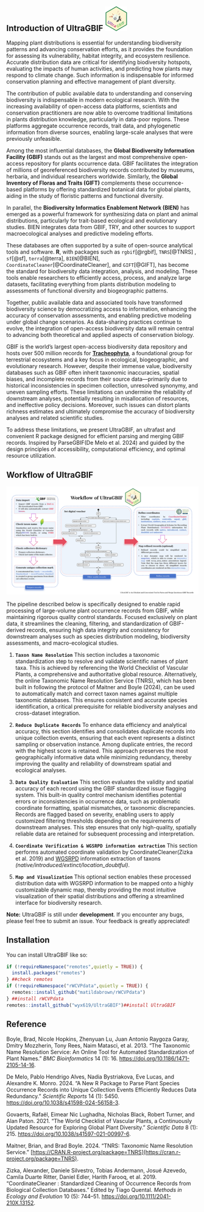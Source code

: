 ## Introduction of **UltraGBIF** <img src="images/logo.png" style="width: 58px;"/>

Mapping plant distributions is essential for understanding biodiversity patterns and advancing conservation efforts, as it provides the foundation for assessing its vulnerability, habitat integrity, and ecosystem resilience. Accurate distribution data are critical for identifying biodiversity hotspots, evaluating the impacts of human activities, and predicting how plants may respond to climate change. Such information is indispensable for informed conservation planning and effective management of plant diversity.

The contribution of public available data to understanding and conserving biodiversity is indispensable in modern ecological research. With the increasing availability of open-access data platforms, scientists and conservation practitioners are now able to overcome traditional limitations in plants distribution knowledge, particularly in data-poor regions. These platforms aggregate occurrence records, trait data, and phylogenetic information from diverse sources, enabling large-scale analyses that were previously unfeasible.

Among the most influential databases, the **Global Biodiversity Information Facility (GBIF)** stands out as the largest and most comprehensive open-access repository for plants occurrence data. GBIF facilitates the integration of millions of georeferenced biodiversity records contributed by museums, herbaria, and individual researchers worldwide. Similarly, the **Global Inventory of Floras and Traits (GIFT)** complements these occurrence-based platforms by offering standardized botanical data for global plants, aiding in the study of floristic patterns and functional diversity.

In parallel, the **Biodiversity Informatics Enablement Network (BIEN)** has emerged as a powerful framework for synthesizing data on plant and animal distributions, particularly for trait-based ecological and evolutionary studies. BIEN integrates data from GBIF, TRY, and other sources to support macroecological analyses and predictive modeling efforts.

These databases are often supported by a suite of open-source analytical tools and software. **R**, with packages such as `rgbif`[@rgbif], `TNRS`[@TNRS] , `sf`[@sf], `terra`[@terra], `BIEN`[@BIEN], `CoordinateCleaner`[@CoordinateCleaner], and `GIFT`[@GIFT], has become the standard for biodiversity data integration, analysis, and modeling. These tools enable researchers to efficiently access, process, and analyze large datasets, facilitating everything from plants distribution modeling to assessments of functional diversity and biogeographic patterns.

Together, public available data and associated tools have transformed biodiversity science by democratizing access to information, enhancing the accuracy of conservation assessments, and enabling predictive modeling under global change scenarios. As data-sharing practices continue to evolve, the integration of open-access biodiversity data will remain central to advancing both theoretical and applied aspects of conservation biology.

GBIF is the world’s largest open-access biodiversity data repository and hosts over 500 million records for [**Tracheophyta**](https://www.gbif.org/occurrence/search?taxon_key=7707728&occurrence_status=present), a foundational group for terrestrial ecosystems and a key focus in ecological, biogeographic, and evolutionary research. However, despite their immense value, biodiversity databases such as GBIF often inherit taxonomic inaccuracies, spatial biases, and incomplete records from their source data—primarily due to historical inconsistencies in specimen collection, unresolved synonymy, and uneven sampling efforts. These limitations can undermine the reliability of downstream analyses, potentially resulting in misallocation of resources, and ineffective policy decisions. Moreover, such issues can distort plants richness estimates and ultimately compromise the accuracy of biodiversity analyses and related scientific studies.

To address these limitations, we present UltraGBIF, an ultrafast and convenient R package designed for efficient parsing and merging GBIF records. Inspired by ParseGBIF(De Melo et al. 2024) and guided by the design principles of accessibility, computational efficiency, and optimal resource utilization.

## Workflow of UltraGBIF

![](images/workflow.jpg)

The pipeline described below is specifically designed to enable rapid processing of large-volume plant occurrence records from GBIF, while maintaining rigorous quality control standards. Focused exclusively on plant data, it streamlines the cleaning, filtering, and standardization of GBIF-derived records, ensuring high data integrity and consistency for downstream analyses such as species distribution modeling, biodiversity assessments, and macro-ecological studies.

1.  **`Taxon Name Resolution`** This section includes a taxonomic standardization step to resolve and validate scientific names of plant taxa. This is achieved by referencing the World Checklist of Vascular Plants, a comprehensive and authoritative global resource. Alternatively, the online Taxonomic Name Resolution Service (TNRS), which has been built in following the protocol of Maitner and Boyle (2024), can be used to automatically match and correct taxon names against multiple taxonomic databases. This ensures consistent and accurate species identification, a critical prerequisite for reliable biodiversity analyses and cross-dataset integration.

2.  **`Reduce Duplicate Records`** To enhance data efficiency and analytical accuracy, this section identifies and consolidates duplicate records into unique collection events, ensuring that each event represents a distinct sampling or observation instance. Among duplicate entries, the record with the highest score is retained. This approach preserves the most geographically informative data while minimizing redundancy, thereby improving the quality and reliability of downstream spatial and ecological analyses.

3.  **`Data Quality Evaluation`** This section evaluates the validity and spatial accuracy of each record using the GBIF standardized issue flagging system. This built-in quality control mechanism identifies potential errors or inconsistencies in occurrence data, such as problematic coordinate formatting, spatial mismatches, or taxonomic discrepancies. Records are flagged based on severity, enabling users to apply customized filtering thresholds depending on the requirements of downstream analyses. This step ensures that only high-quality, spatially reliable data are retained for subsequent processing and interpretation.

4.  **`Coordinate Verification & WGSRPD information extraction`** This section performs automated coordinate validation by CoordinateCleaner(Zizka et al. 2019) and [WGSRPD](http://www.tdwg.org/standards/109) information extraction of taxons *(native/introduced/extinct/location_doubtful)*.

5.  **`Map and Visualization`** This optional section enables these processed distribution data with WGSRPD information to be mapped onto a highly customizable dynamic map, thereby providing the most intuitive visualization of their spatial distributions and offering a streamlined interface for biodiversity research.

**Note:** UltraGBIF is still under **development**. If you encounter any bugs, please feel free to submit an issue. Your feedback is greatly appreciated!

## Installation

You can install UltraGBIF like so:

``` r
if (!requireNamespace("remotes",quietly = TRUE)) {
  install.packages("remotes")
} ##check remotes
if (!requireNamespace("rWCVPdata",quietly = TRUE)) {
  remotes::install_github("matildabrown/rWCVPdata")
} ##install rWCVPdata
remotes::install_github("wyx619/UltraGBIF")##install UltraGBIF
```

## Reference

Boyle, Brad, Nicole Hopkins, Zhenyuan Lu, Juan Antonio Raygoza Garay, Dmitry Mozzherin, Tony Rees, Naim Matasci, et al. 2013. “The Taxonomic Name Resolution Service: An Online Tool for Automated Standardization of Plant Names.” *BMC Bioinformatics* 14 (1): 16. <https://doi.org/10.1186/1471-2105-14-16>.

De Melo, Pablo Hendrigo Alves, Nadia Bystriakova, Eve Lucas, and Alexandre K. Monro. 2024. “A New R Package to Parse Plant Species Occurrence Records into Unique Collection Events Efficiently Reduces Data Redundancy.” *Scientific Reports* 14 (1): 5450. <https://doi.org/10.1038/s41598-024-56158-3>.

Govaerts, Rafaël, Eimear Nic Lughadha, Nicholas Black, Robert Turner, and Alan Paton. 2021. “The World Checklist of Vascular Plants, a Continuously Updated Resource for Exploring Global Plant Diversity.” *Scientific Data* 8 (1): 215. <https://doi.org/10.1038/s41597-021-00997-6>.

Maitner, Brian, and Brad Boyle. 2024. “TNRS: Taxonomic Name Resolution Service.” [https://CRAN.R-project.org/package=TNRS](https://cran.r-project.org/package=TNRS).

Zizka, Alexander, Daniele Silvestro, Tobias Andermann, Josué Azevedo, Camila Duarte Ritter, Daniel Edler, Harith Farooq, et al. 2019. “CoordinateCleaner : Standardized Cleaning of Occurrence Records from Biological Collection Databases.” Edited by Tiago Quental. *Methods in Ecology and Evolution* 10 (5): 744–51. <https://doi.org/10.1111/2041-210X.13152>.
